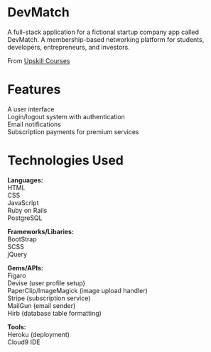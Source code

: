 <h1>DevMatch</h1>
A full-stack application for a fictional startup company app called DevMatch. A membership-based networking platform for students, developers, entrepreneurs, and investors.

From <a href="upskillcourses.com">Upskill Courses</a>

<h1>Features</h1>

A user interface<br />
Login/logout system with authentication<br />
Email notifications<br />
Subscription payments for premium services<br />

<h1>Technologies Used</h1>

<strong>Languages:</strong><br />
HTML<br />
CSS<br />
JavaScript<br />
Ruby on Rails<br />
PostgreSQL<br />

<strong>Frameworks/Libaries:</strong><br />
BootStrap<br />
SCSS<br />
jQuery<br />

<strong>Gems/APIs:</strong><br />
Figaro<br />
Devise (user profile setup)<br />
PaperClip/ImageMagick (image upload handler)<br />
Stripe (subscription service)<br />
MailGun (email sender)<br />
Hirb (database table formatting)<br />

<strong>Tools:</strong><br />
Heroku (deployment)<br />
Cloud9 IDE<br />
